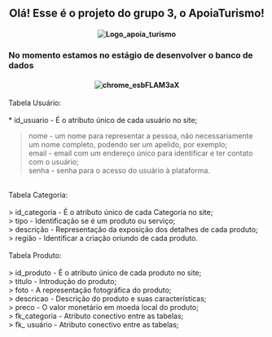 <h2 align="center">
Olá! Esse é o projeto do grupo 3, o ApoiaTurismo!
</h2>

<div>
<h4 align="center">

![Logo_apoia_turismo](https://user-images.githubusercontent.com/19335381/139083129-234c4cca-1af1-4b8f-929d-a89666c0065c.png)

</h4>
<h3>
  No momento estamos no estágio de desenvolver o banco de dados
</h3>
<h4 align="center">

![chrome_esbFLAM3aX](https://user-images.githubusercontent.com/19335381/139084525-baa7c1a3-8766-424f-8102-c1659d1af0ba.png)

</h4>

Tabela Usuário: <br>
<br>
	*  id_usuario - É o atributo único de cada usuário no site; <br>
>  nome - um nome para representar a pessoa, não necessariamente um nome completo, podendo ser um apelido, por exemplo; <br>
>  email - email com um endereço único para identificar e ter contato com o usuário; <br>
>  senha - senha para o acesso do usuário à plataforma. <br>
<br>
Tabela Categoria: <br>
<br>
>  id_categoria - É o atributo único de cada Categoria no site; <br>
>  tipo - Identificação se é um produto ou serviço; <br>
>  descrição - Representação da exposição dos detalhes de cada produto; <br>
>  região - Identificar a criação oriundo de cada produto. <br>
<br>
Tabela Produto: <br>
<br>
>  id_produto - É o atributo único de cada produto no site; <br>
>  titulo - Introdução do produto; <br>
>  foto - A representação fotográfica do produto; <br>
>  descricao - Descrição do produto e suas características; <br>
>  preco - O valor monetário em moeda local do produto; <br>
>  fk_categoria - Atributo conectivo entre as tabelas; <br>
>  fk_ usuário - Atributo conectivo entre as tabelas; <br>
